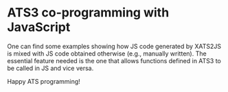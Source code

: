# ATS3 co-programming with JavaScript

One can find some examples showing how JS code generated by XATS2JS is
mixed with JS code obtained otherwise (e.g., manually written). The
essential feature needed is the one that allows functions defined in ATS3
to be called in JS and vice versa.

Happy ATS programming!
